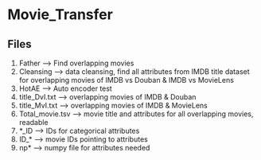 # Movie_Transfer

## Files
1. Father --> Find overlapping movies
2. Cleansing --> data cleansing, find all attributes from IMDB title dataset for overlapping movies of IMDB vs Douban & IMDB vs MovieLens
3. HotAE --> Auto encoder test
4. title_DvI.txt --> overlapping movies of IMDB & Douban
5. title_MvI.txt --> overlapping movies of IMDB & MovieLens
6. Total_movie.tsv --> movie title and attributes for all overlapping movies, readable
7. \*_ID --> IDs for categorical attributes
8. ID_\* --> movie IDs pointing to attributes
9. np\* --> numpy file for attributes needed